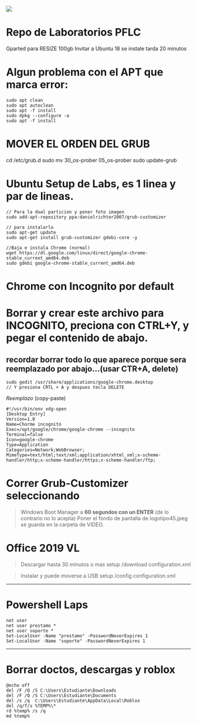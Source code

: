 
![](logo45.jpg)

# Repo de Laboratorios PFLC
 Gparted para RESIZE 100gb
 Invitar a Ubuntu 18 se instale tarda 20 minutos
 
 # Algun problema con el APT que marca error:

    sudo apt clean
    sudo apt autoclean
    sudo apt -f install
    sudo dpkg --configure -a
    sudo apt -f install
    
 # MOVER EL ORDEN DEL GRUB
 
cd /etc/grub.d
sudo mv 30_os-prober 05_os-prober
sudo update-grub
 
# Ubuntu Setup de Labs, es 1 linea y par de lineas.
```
// Para la dual particion y poner foto imagen
sudo add-apt-repository ppa:danielrichter2007/grub-customizer

// para instalarlo
sudo apt-get update
sudo apt-get install grub-customizer gdebi-core -y 

//Baja e instala Chrome (normal)
wget https://dl.google.com/linux/direct/google-chrome-stable_current_amd64.deb 
sudo gdebi google-chrome-stable_current_amd64.deb 
```


# Chrome con Incognito por default
# Borrar y crear este archivo para INCOGNITO, preciona con CTRL+Y, y pegar el contenido de abajo.
## recordar borrar todo lo que aparece porque sera reemplazado por abajo...(usar CTR+A, delete)

    sudo gedit /usr/share/applications/google-chrome.desktop  
    // Y presiona CRTL + A y despues tecla DELETE
    
*Reemplazo*  (copy-paste)
```
#!/usr/bin/env xdg-open
[Desktop Entry]
Version=1.0
Name=Chorme incognito
Exec=/opt/google/chrome/google-chrome --incognito
Terminal=false
Icon=google-chrome
Type=Application
Categories=Network;WebBrowser;
MimeType=text/html;text/xml;application/xhtml_xml;x-scheme-handler/http;x-scheme-handler/https;x-scheme-handler/ftp;
```

# Correr Grub-Customizer seleccionando 
> Windows Boot Manager a **60 segundos con un ENTER** (de lo contrario no lo acepta)
> Poner el fondo de pantalla de logotipo45.jpeg se guarda en la carpeta de VIDEO.


# Office 2019 VL
> Descargar hasta 30 minutos o mas
setup /download configuration.xml

> Instalar y puede moverse a USB
setup /config configuration.xml


-----
# Powershell Laps
```
net user
net user prestamo *
net user soporte *
Set-LocalUser -Name "prestamo" -PasswordNeverExpires 1
Set-LocalUser -Name "soporte" -PasswordNeverExpires 1

```
-------
# Borrar doctos, descargas y roblox
```
@echo off
del /F /Q /S C:\Users\Estudiante\Downloads
del /F /Q /S C:\Users\Estudiante\Documents
del /s /q  C:\Users\Estudiante\AppData\Local\Roblox
del /q/f/s %TEMP%\* 
rd %temp% /s /q
md %temp%
```
